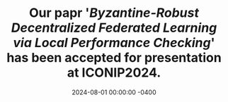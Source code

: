 ---
title: Our papr '<i><b>Byzantine-Robust Decentralized Federated Learning via Local Performance Checking</b></i>' has been accepted for presentation at ICONIP2024.
date: 2024-08-01 00:00:00 -0400
---